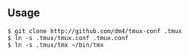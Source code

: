 Usage
-----

    $ git clone http://github.com/dm4/tmux-conf .tmux
    $ ln -s .tmux/tmux.conf .tmux.conf
    $ ln -s .tmux/tmx ~/bin/tmx
